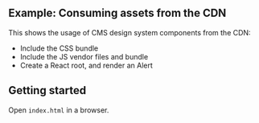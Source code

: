 ## Example: Consuming assets from the CDN

This shows the usage of CMS design system components from the CDN:

- Include the CSS bundle
- Include the JS vendor files and bundle
- Create a React root, and render an Alert

## Getting started

Open `index.html` in a browser.

